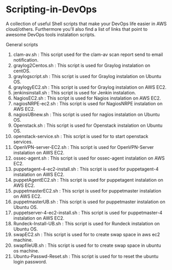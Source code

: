 # Scripting-in-DevOps

A collection of useful Shell scripts that make your DevOps life easier in AWS cloud/others. Furthermore you'll also find a list of links that point to awesome DevOps tools instalation scripts.

General scripts
1. clam-av.sh  : This script used for the clam-av scan report send to email notification.
2. graylog2Centos.sh : This script is used for Graylog instalation on centOS.
3. graylogscript.sh : This script is used for Graylog instalation on Ubuntu OS.
4. graylogyEC2.sh : This script is used for Graylog instalation on AWS EC2.
5. jenkinsinstall.sh : This script is used for Jenkin instalation.
6. NagiosEC2.sh : This script is used for Nagios instalation on AWS EC2.
7. nagiosNRPE-ec2.sh : This script is used for NagiosNRPE instalation on AWS EC2.
8. nagiosUBnew.sh :  This script is used for nagios instalation on Ubuntu OS.
9. Openstack.sh : This script is used for Openstack instalation on Ubuntu OS.
10. openstack-service.sh : This script is used for to start openstack services.
11. OpenVPN-server-EC2.sh : This script is used for OpenVPN-Server instalation on AWS EC2.
12. ossec-agent.sh : This script is used for ossec-agent instalation on AWS EC2.
13. puppetagent-4-ec2-install.sh :  This script is used for puppetagent-4 instalation on AWS EC2.
14. puppetAgentEC2.sh : This script is used for puppetagent instalation on AWS EC2.
15. puppetmasterEC2.sh : This script is used for puppetmaster instalation on AWS EC2.
16. puppetmasterUB.sh : This script is used for puppetmaster instalation on Ubuntu OS.
17. puppetserver-4-ec2-install.sh : This script is used for puppetmaster-4 instalation on AWS EC2.
18. Rundeck-Install-UB.sh : This script is used for Rundeck instalation on Ubuntu OS.
19. swapEC2.sh : This script is used for to create swap space in aws ec2 machine.
20. swapfileUB.sh : This script is used for to create swap space in ubuntu os machine.
21. Ubuntu-Passwd-Reset.sh :  This script is used for to reset the ubuntu login password.
